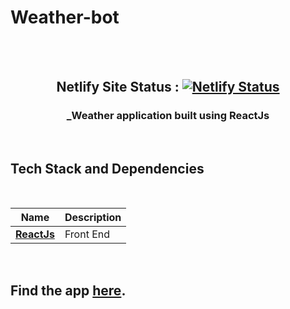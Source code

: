 # Weather-bot

<br>

<div align="center">
<br>

## Netlify Site Status : [![Netlify Status](https://api.netlify.com/api/v1/badges/60302b2f-1de6-4747-bc69-a232f315359e/deploy-status)](https://app.netlify.com/sites/weather-bot/deploys)

### _Weather application built using ReactJs

</div>

<br>

## Tech Stack and Dependencies

<br>

| <div align ="center">Name </div>                     | <div align = "center">Description</div> |
| ---------------------------------------------------- | --------------------------------------- |
| **[ReactJs](https://reactjs.org)**                   | Front End                               |

<br>

## Find the app [here](https://weather-bot.netlify.app/).

<br>



